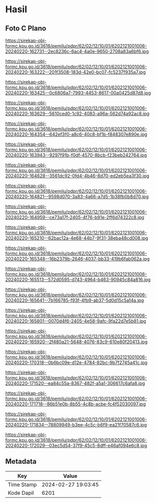 # Hasil

## Foto C Plano

https://sirekap-obj-formc.kpu.go.id/3618/pemilu/pdpr/62/02/12/10/01/6202121001006-20240220-162731--2ec8236c-6ac4-4a0e-9650-2708a83a6bf6.jpg

https://sirekap-obj-formc.kpu.go.id/3618/pemilu/pdpr/62/02/12/10/01/6202121001006-20240220-163222--201f3508-183d-42e0-bc07-fc5237f935a7.jpg

https://sirekap-obj-formc.kpu.go.id/3618/pemilu/pdpr/62/02/12/10/01/6202121001006-20240220-163425--0c6806a7-7993-4453-8617-00a0425d87d8.jpg

https://sirekap-obj-formc.kpu.go.id/3618/pemilu/pdpr/62/02/12/10/01/6202121001006-20240220-163629--5610ced0-1c92-4083-a96a-562d74a92ac8.jpg

https://sirekap-obj-formc.kpu.go.id/3618/pemilu/pdpr/62/02/12/10/01/6202121001006-20240220-164354--642ef3f0-a8c6-40c8-bf1b-f848307e890e.jpg

https://sirekap-obj-formc.kpu.go.id/3618/pemilu/pdpr/62/02/12/10/01/6202121001006-20240220-163943--9297f91b-f0df-4570-8bcb-f23beb242764.jpg

https://sirekap-obj-formc.kpu.go.id/3618/pemilu/pdpr/62/02/12/10/01/6202121001006-20240220-164628--3561dc92-0fd4-4b46-8d70-ed2eb5ea3f30.jpg

https://sirekap-obj-formc.kpu.go.id/3618/pemilu/pdpr/62/02/12/10/01/6202121001006-20240220-164821--9598d070-3a83-4a66-a7d5-1b38fb0b8d70.jpg

https://sirekap-obj-formc.kpu.go.id/3618/pemilu/pdpr/62/02/12/10/01/6202121001006-20240220-164959--ce73a17f-2405-4f76-b91e-2ff6d74322c8.jpg

https://sirekap-obj-formc.kpu.go.id/3618/pemilu/pdpr/62/02/12/10/01/6202121001006-20240220-165210--62bac12a-4e68-44b7-9f31-38eba48cd008.jpg

https://sirekap-obj-formc.kpu.go.id/3618/pemilu/pdpr/62/02/12/10/01/6202121001006-20240220-165348--16b2379b-2646-4037-bb33-419b6fab062a.jpg

https://sirekap-obj-formc.kpu.go.id/3618/pemilu/pdpr/62/02/12/10/01/6202121001006-20240220-165513--572d0595-d743-4964-b463-90945c84a816.jpg

https://sirekap-obj-formc.kpu.go.id/3618/pemilu/pdpr/62/02/12/10/01/6202121001006-20240220-165641--7b166785-f93f-4fb9-ab37-5d0d15c5a14a.jpg

https://sirekap-obj-formc.kpu.go.id/3618/pemilu/pdpr/62/02/12/10/01/6202121001006-20240220-165801--0070d4f6-2405-4e58-9afc-9fa22d7e5b81.jpg

https://sirekap-obj-formc.kpu.go.id/3618/pemilu/pdpr/62/02/12/10/01/6202121001006-20240220-165920--2f480a21-5648-4076-83c9-610e80f20413.jpg

https://sirekap-obj-formc.kpu.go.id/3618/pemilu/pdpr/62/02/12/10/01/6202121001006-20240220-170318--0b6bc09e-d12e-4784-82bc-9b7f2745a41c.jpg

https://sirekap-obj-formc.kpu.go.id/3618/pemilu/pdpr/62/02/12/10/01/6202121001006-20240220-171520--ea84c55a-8367-482f-a5a1-306617c6afa8.jpg

https://sirekap-obj-formc.kpu.go.id/3618/pemilu/pdpr/62/02/12/10/01/6202121001006-20240220-171718--86b51e0b-8b55-4c8b-acbe-fc4f52030097.jpg

https://sirekap-obj-formc.kpu.go.id/3618/pemilu/pdpr/62/02/12/10/01/6202121001006-20240220-171834--78809949-b3ee-4c5c-b6f9-ea21f70587c6.jpg

https://sirekap-obj-formc.kpu.go.id/3618/pemilu/pdpr/62/02/12/10/01/6202121001006-20240220-172029--03ec5d54-37f9-45c5-8dff-e46af094e6c8.jpg


## Metadata

| Key        | Value               |
| ---------- | ------------------- |
| Time Stamp | 2024-02-27 19:03:45 |
| Kode Dapil | 6201                |



